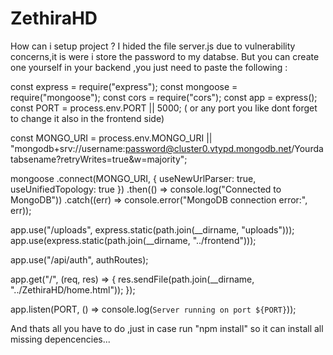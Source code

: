 # ZethiraHD
How can i setup project ?
I hided the file server.js due to vulnerability concerns,it is were i store the password to my databse.
But you can create one yourself in your backend ,you just need to paste the following : 

const express = require("express");
const mongoose = require("mongoose");
const cors = require("cors");
const app = express();
const PORT = process.env.PORT || 5000; ( or any port you like dont forget to change it also in the frontend side)

const MONGO_URI =
  process.env.MONGO_URI ||
  "mongodb+srv://username:password@cluster0.vtypd.mongodb.net/Yourdatabsename?retryWrites=true&w=majority";

mongoose
  .connect(MONGO_URI, { useNewUrlParser: true, useUnifiedTopology: true })
  .then(() => console.log("Connected to MongoDB"))
  .catch((err) => console.error("MongoDB connection error:", err));

app.use("/uploads", express.static(path.join(__dirname, "uploads")));
app.use(express.static(path.join(__dirname, "../frontend")));

app.use("/api/auth", authRoutes);

app.get("/", (req, res) => {
  res.sendFile(path.join(__dirname, "../ZethiraHD/home.html"));
});

app.listen(PORT, () => console.log(`Server running on port ${PORT}`));

And thats all you have to do ,just in case run "npm install" so it can install all missing depencencies...
